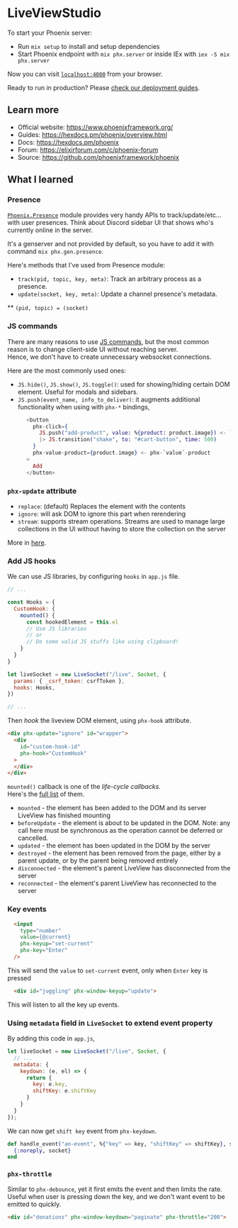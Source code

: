 # LiveViewStudio

To start your Phoenix server:

  * Run `mix setup` to install and setup dependencies
  * Start Phoenix endpoint with `mix phx.server` or inside IEx with `iex -S mix phx.server`

Now you can visit [`localhost:4000`](http://localhost:4000) from your browser.

Ready to run in production? Please [check our deployment guides](https://hexdocs.pm/phoenix/deployment.html).

## Learn more

  * Official website: <https://www.phoenixframework.org/>
  * Guides: <https://hexdocs.pm/phoenix/overview.html>
  * Docs: <https://hexdocs.pm/phoenix>
  * Forum: <https://elixirforum.com/c/phoenix-forum>
  * Source: <https://github.com/phoenixframework/phoenix>


## What I learned

### Presence

[`Phoenix.Presence`](https://hexdocs.pm/phoenix/Phoenix.Presence.html) module provides very handy APIs to track/update/etc... with user presences. 
Think about Discord sidebar UI that shows who's currently online in the server.  

It's a genserver and not provided by default, so you have to add it with command `mix phx.gen.presence`.  

Here's methods that I've used from Presence module:
- `track(pid, topic, key, meta)`: Track an arbitrary process as a presence.
- `update(socket, key, meta)`: Update a channel presence's metadata.

** `(pid, topic) = (socket)`


### JS commands

There are many reasons to use [JS commands](https://hexdocs.pm/phoenix_live_view/Phoenix.LiveView.JS.html), 
but the most common reason is to change client-side UI without reaching server.   
Hence, we don't have to create unnecessary websocket connections.  

Here are the most commonly used ones:
- `JS.hide()`, `JS.show()`, `JS.toggle()`: used for showing/hiding certain DOM element. Useful for modals and sidebars.
- `JS.push(event_name, info_to_deliver)`: it augments additional functionality when using with `phx-*` bindings, 
```elixir
      <button
        phx-click={
          JS.push("add-product", value: %{product: product.image}) <- `value`
          |> JS.transition("shake", to: "#cart-button", time: 500)
        }
        phx-value-product={product.image} <- phx-`value`-product
      >
        Add
      </button>
```

### `phx-update` attribute

- `replace`: (default) Replaces the element with the contents
- `ignore`: will ask DOM to ignore this part when rerendering
- `stream`: supports stream operations. Streams are used to manage large collections in the UI without having to store the collection on the server
  
More in [here](https://hexdocs.pm/phoenix_live_view/dom-patching.html).

### Add JS hooks

We can use JS libraries, by configuring `hooks` in `app.js` file.

```js
// ...

const Hooks = {
  CustomHook: {
    mounted() {
      const hookedElement = this.el
      // Use JS libraries 
      // or
      // Do some valid JS stuffs like using clipboard!
    }
  }
}

let liveSocket = new LiveSocket("/live", Socket, {
  params: { _csrf_token: csrfToken },
  hooks: Hooks, 
})

// ...
```

Then _hook_ the liveview DOM element, using `phx-hook` attribute.

```html
<div phx-update="ignore" id="wrapper">
  <div
    id="custom-hook-id"
    phx-hook="CustomHook"    
  >
  </div>
</div>
```

`mounted()` callback is one of the _life-cycle callbacks_.   
Here's the [full list](https://hexdocs.pm/phoenix_live_view/js-interop.html#client-hooks-via-phx-hook) of them.

* `mounted` - the element has been added to the DOM and its server LiveView has finished mounting
* `beforeUpdate` - the element is about to be updated in the DOM. Note: any call here must be synchronous as the operation cannot be deferred or cancelled.
* `updated` - the element has been updated in the DOM by the server
* `destroyed` - the element has been removed from the page, either by a parent update, or by the parent being removed entirely
* `disconnected` - the element's parent LiveView has disconnected from the server
* `reconnected` - the element's parent LiveView has reconnected to the server

### Key events

```html
  <input
    type="number"
    value={@current}
    phx-keyup="set-current"
    phx-key="Enter"
  />
```

This will send the `value` to `set-current` event, only when `Enter` key is pressed


```html
  <div id="juggling" phx-window-keyup="update">
```

This will listen to all the key up events.

### Using `metadata` field in `LiveSocket` to extend event property

By adding this code in `app.js`,

```javascript
let liveSocket = new LiveSocket("/live", Socket, {
  // ...
  metadata: {
    keydown: (e, el) => {
      return {
        key: e.key,
        shiftKey: e.shiftKey
      }
    }
  }
});
```

We can now get `shift key` event from `phx-keydown`.

```elixir
def handle_event("an-event", %{"key" => key, "shiftKey" => shiftKey}, socket) do
  {:noreply, socket}
end
```

### `phx-throttle`
Similar to `phx-debounce`, yet it first emits the event and then limits the rate. Useful when user is pressing down the key, and we don't want event to be emitted to quickly.

```html
<div id="donations" phx-window-keydown="paginate" phx-throttle="200">
```